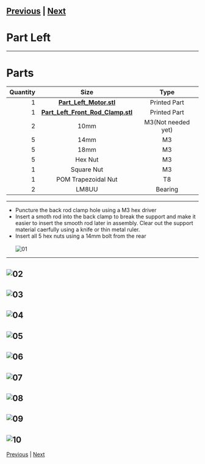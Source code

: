 [Previous](00_First.md) | [Next](02_Part_Right.md)
---
# Part Left
---
# Parts  
|Quantity|Size|Type|
|---:|:---:|:---:|
|1|[**Part_Left_Motor.stl**](../HemeraOdyssey_STLs_BETA/HemeraOdyssey-Part_Left_Motor.stl)|Printed Part|
|1|[**Part_Left_Front_Rod_Clamp.stl**](../HemeraOdyssey_STLs_BETA/HemeraOdyssey-Part_Left_Front_Rod_Clamp.stl)|Printed Part|
|2|10mm|M3(Not needed yet)|
|5|14mm|M3|
|5|18mm|M3|
|5|Hex Nut|M3|
|1|Square Nut|M3|
|1|POM Trapezoidal Nut|T8|
|2|LM8UU|Bearing|  
---
* Puncture the back rod clamp hole using a M3 hex driver  
* Insert a smoth rod into the back clamp to break the support and make it easier to insert the smooth rod later in assembly. Clear out the support material caerfully using a knife or thin metal ruler.  
* Insert all 5 hex nuts using a 14mm bolt from the rear<br>  
![01](../img/Part_Left/01.jpg)
---  
![02](../img/Part_Left/02.jpg)
---
![03](../img/Part_Left/03.jpg)
---
![04](../img/Part_Left/04.jpg)
---
![05](../img/Part_Left/05.jpg)
---
![06](../img/Part_Left/06.jpg)
---
![07](../img/Part_Left/07.jpg)
---
![08](../img/Part_Left/08.jpg)
---
![09](../img/Part_Left/09.jpg)
---
![10](../img/Part_Left/10.jpg)
---
[Previous](00_First.md) | [Next](02_Part_Right.md)